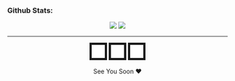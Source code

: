 ### Github Stats:

<p align="center">
  <img src="https://github-readme-stats.vercel.app/api?username=santuroy7&show_icons=true&theme=dracula&line_height=32">
  <img src="https://github-readme-stats.vercel.app/api/top-langs/?username=santuroy7&count_private=true&theme=dracula">
</p>
<hr>

<p align="center">
  <a href="https://www.facebook.com/santu.roy.589" target="_top"><img src="https://github.com/santuroy7/santuroy7/blob/main/fb.png" alt="Loading.." width="30" height="30" border="5" /></a>
  <a href="https://www.instagram.com/it.s_roy__/" target="_top"><img src="https://github.com/santuroy7/santuroy7/blob/main/ig.png" alt="Loading.." width="30" height="30" border="5" /></a>
  <a href="https://twitter.com/Santu_Roy__" target="_top"><img src="https://github.com/santuroy7/santuroy7/blob/main/tw.png" alt="Loading.." width="30" height="30" border="5" /></a>
  </p>


 <p align="center">
   See You Soon ❤
 </p>

